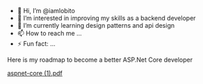 - 👋 Hi, I’m @iamlobito
- 👀 I’m interested in improving my skills as a backend developer
- 🌱 I’m currently learning design patterns and api design
- 📫 How to reach me ...
- ⚡ Fun fact: ...

<!---
iamlobito/iamlobito is a ✨ special ✨ repository because its `README.md` (this file) appears on your GitHub profile.
You can click the Preview link to take a look at your changes.
--->

Here is my roadmap to become a better ASP.Net Core developer

[aspnet-core (1).pdf](https://github.com/iamlobito/iamlobito/files/14496447/aspnet-core.1.pdf)
